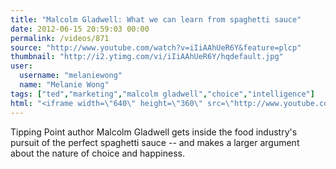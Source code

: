 ```yaml
---
title: "Malcolm Gladwell: What we can learn from spaghetti sauce"
date: 2012-06-15 20:59:03 00:00
permalink: /videos/871
source: "http://www.youtube.com/watch?v=iIiAAhUeR6Y&feature=plcp"
thumbnail: "http://i2.ytimg.com/vi/iIiAAhUeR6Y/hqdefault.jpg"
user:
  username: "melaniewong"
  name: "Melanie Wong"
tags: ["ted","marketing","malcolm gladwell","choice","intelligence"]
html: "<iframe width=\"640\" height=\"360\" src=\"http://www.youtube.com/embed/iIiAAhUeR6Y?wmode=transparent&fs=1&feature=oembed\" frameborder=\"0\" allowfullscreen></iframe>"
---
```


Tipping Point author Malcolm Gladwell gets inside the food industry's pursuit of the perfect spaghetti sauce -- and makes a larger argument about the nature of choice and happiness.